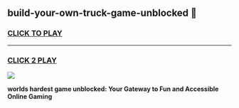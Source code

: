 
## build-your-own-truck-game-unblocked 👋
<h3>
<a href="https://premium.freeplayer.one?title=build-your-own-truck-game-unblocked&ref=14F">CLICK TO PLAY</a></h3>
<hr>

<h3>
<a href="https://premium.freeplayer.one?title=build-your-own-truck-game-unblocked&ref=14F">CLICK 2 PLAY</a>
  
</h3>

<a href="https://premium.freeplayer.one?title=build-your-own-truck-game-unblocked&ref=12F/"><img src="https://clearcache.store/games.png"></a>


**worlds hardest game unblocked: Your Gateway to Fun and Accessible Online Gaming**
